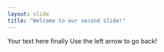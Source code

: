 ```yaml
---
layout: slide
title: "Welcome to our second slide!"
---
```

Your text here finally
Use the left arrow to go back!
